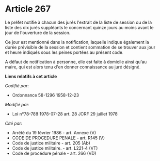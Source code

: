 # Article 267

Le préfet notifie à chacun des jurés l'extrait de la liste de session ou de la liste des dix jurés suppléants le concernant
quinze jours au moins avant le jour de l'ouverture de la session.

Ce jour est mentionné dans la notification, laquelle indique également la durée prévisible de la session et contient
sommation de se trouver aux jour et heure indiqués sous les peines portées au présent code.

A défaut de notification à personne, elle est faite à domicile ainsi qu'au maire, qui est alors tenu d'en donner connaissance
au juré désigné.

**Liens relatifs à cet article**

_Codifié par_:

  - Ordonnance 58-1296 1958-12-23

_Modifié par_:

  - Loi n°78-788 1978-07-28 art. 28 JORF 29 juillet 1978

_Cité par_:

  - Arrêté du 19 février 1986 - art. Annexe (V)
  - CODE DE PROCEDURE PENALE - art. R145 (V)
  - Code de justice militaire - art. 205 (Ab)
  - Code de justice militaire. - art. L221-4 (VT)
  - Code de procédure pénale - art. 266 (VD)
